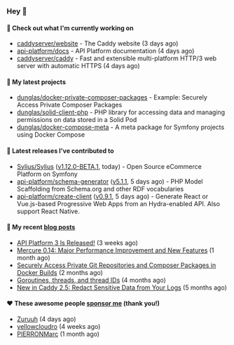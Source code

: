 ### Hey 👋

#### 👷 Check out what I'm currently working on

- [caddyserver/website](https://github.com/caddyserver/website) - The Caddy website (3 days ago)
- [api-platform/docs](https://github.com/api-platform/docs) - API Platform documentation (4 days ago)
- [caddyserver/caddy](https://github.com/caddyserver/caddy) - Fast and extensible multi-platform HTTP/3 web server with automatic HTTPS (4 days ago)

#### 🌱 My latest projects

- [dunglas/docker-private-composer-packages](https://github.com/dunglas/docker-private-composer-packages) - Example: Securely Access Private Composer Packages
- [dunglas/solid-client-php](https://github.com/dunglas/solid-client-php) - PHP library for accessing data and managing permissions on data stored in a Solid Pod
- [dunglas/docker-compose-meta](https://github.com/dunglas/docker-compose-meta) - A meta package for Symfony projects using Docker Compose

#### 🔭 Latest releases I've contributed to

- [Sylius/Sylius](https://github.com/Sylius/Sylius) ([v1.12.0-BETA.1](https://github.com/Sylius/Sylius/releases/tag/v1.12.0-BETA.1), today) - Open Source eCommerce Platform on Symfony
- [api-platform/schema-generator](https://github.com/api-platform/schema-generator) ([v5.1.1](https://github.com/api-platform/schema-generator/releases/tag/v5.1.1), 5 days ago) - PHP Model Scaffolding from Schema.org and other RDF vocabularies
- [api-platform/create-client](https://github.com/api-platform/create-client) ([v0.9.1](https://github.com/api-platform/create-client/releases/tag/v0.9.1), 5 days ago) - Generate React or Vue.js-based Progressive Web Apps from an Hydra-enabled API. Also support React Native.

#### 📜 My recent [blog posts](https://dunglas.fr)

- [API Platform 3 Is Released!](https://dunglas.dev/2022/09/api-platform-3-is-released/) (3 weeks ago)
- [Mercure 0.14: Major Performance Improvement and New Features](https://dunglas.dev/2022/09/mercure-0-14/) (1 month ago)
- [Securely Access Private Git Repositories and Composer Packages in Docker Builds](https://dunglas.dev/2022/08/securely-access-private-git-repositories-and-composer-packages-in-docker-builds/) (2 months ago)
- [Goroutines, threads, and thread IDs](https://dunglas.dev/2022/05/goroutines-threads-and-thread-ids/) (4 months ago)
- [New in Caddy 2.5: Redact Sensitive Data from Your Logs](https://dunglas.dev/2022/04/caddy-logging-security-improvements/) (5 months ago)

#### ❤️ These awesome people [sponsor me](https://github.com/sponsors/dunglas) (thank you!)

- [Zuruuh](https://github.com/Zuruuh) (4 days ago)
- [yellowcloudro](https://github.com/yellowcloudro) (4 weeks ago)
- [PIERRONMarc](https://github.com/PIERRONMarc) (1 month ago)
